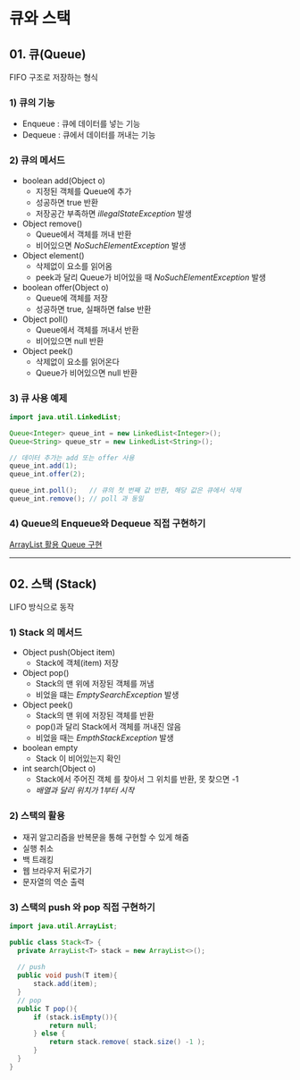 # 큐와 스택

## 01. 큐(Queue)
FIFO 구조로 저장하는 형식

### 1) 큐의 기능
- Enqueue : 큐에 데이터를 넣는 기능
- Dequeue : 큐에서 데이터를 꺼내는 기능

### 2) 큐의 메서드
- boolean add(Object o)
  - 지정된 객체를 Queue에 추가
  - 성공하면 true 반환
  - 저장공간 부족하면 *illegalStateException* 발생
- Object remove()
  - Queue에서 객체를 꺼내 반환
  - 비어있으면 *NoSuchElementException* 발생
- Object element()
  - 삭제없이 요소를 읽어옴
  - peek과 달리 Queue가 비어있을 때 *NoSuchElementException* 발생
- boolean offer(Object o)
  - Queue에 객체를 저장
  - 성공하면 true, 실패하면 false 반환
- Object poll()
  - Queue에서 객체를 꺼내서 반환
  - 비어있으면 null 반환
- Object peek()
  - 삭제없이 요소를 읽어온다
  - Queue가 비어있으면 null 반환

### 3) 큐 사용 예제
```java
import java.util.LinkedList;

Queue<Integer> queue_int = new LinkedList<Integer>();
Queue<String> queue_str = new LinkedList<String>();

// 데이터 추가는 add 또는 offer 사용
queue_int.add(1);
queue_int.offer(2);

queue_int.poll();   // 큐의 첫 번째 값 반환, 해당 값은 큐에서 삭제
queue_int.remove(); // poll 과 동일
```

### 4) Queue의 Enqueue와 Dequeue 직접 구현하기
[ArrayList 활용 Queue 구현](Queue.java)

---
## 02. 스택 (Stack)
LIFO 방식으로 동작

### 1) Stack 의 메서드
- Object push(Object item)
  - Stack에 객체(item) 저장
- Object pop()
  - Stack의 맨 위에 저장된 객체를 꺼냄
  - 비었을 떄는 *EmptySearchException* 발생
- Object peek()
  - Stack의 맨 위에 저장된 객체를 반환
  - pop()과 달리 Stack에서 객체를 꺼내진 않음
  - 비었을 때는 *EmpthStackException* 발생
- boolean empty
  - Stack 이 비어있는지 확인
- int search(Object o)
  - Stack에서 주어진 객체 를 찾아서 그 위치를 반환, 못 찾으면 -1
  - *배열과 달리 위치가 1부터 시작*

### 2) 스택의 활용
- 재귀 알고리즘을 반복문을 통해 구현할 수 있게 해줌
- 실행 취소
- 백 트래킹
- 웹 브라우저 뒤로가기
- 문자열의 역순 출력

### 3) 스택의 push 와 pop 직접 구현하기

```java
import java.util.ArrayList;

public class Stack<T> {
  private ArrayList<T> stack = new ArrayList<>();
  
  // push
  public void push(T item){
      stack.add(item);
  }
  // pop
  public T pop(){
      if (stack.isEmpty()){
          return null;
      } else {
          return stack.remove( stack.size() -1 );
      }
  }
}
```
